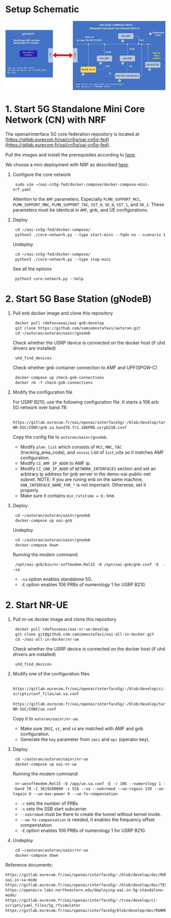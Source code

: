 # Setup Schematic


![Setup Schematic](5gCN-mini.jpeg "Setup Schematic")

# 1. Start 5G Standalone Mini Core Network (CN) with NRF

The openairinterface 5G core federation repository is located at [https://gitlab.eurecom.fr/oai/cn5g/oai-cn5g-fed](https://gitlab.eurecom.fr/oai/cn5g/oai-cn5g-fed).

Pull the images and install the prerequisites according to [here](https://gitlab.eurecom.fr/oai/cn5g/oai-cn5g-fed/-/blob/master/docs/DEPLOY_HOME.md).

We choose a mini deployment with NRF as described [here](https://gitlab.eurecom.fr/oai/cn5g/oai-cn5g-fed/-/blob/master/docs/DEPLOY_SA5G_MINI_DS_TESTER_DEPLOYMENT.md).

1. Configure the core network

		sudo vim ~/oai-cn5g-fed/docker-compose/docker-compose-mini-nrf.yaml
		
	Attention to the `AMF` parameters. Especially `PLMN_SUPPORT_MCC`, `PLMN_SUPPORT_MNC`, `PLMN_SUPPORT_TAC`, `SST_0`, `SD_0`, `SST_1`, and `SD_1`. These parameters must be identical in `AMF`, gnb, and UE configurations.

2. Deploy 

		cd ~/oai-cn5g-fed/docker-compose/
		python3 ./core-network.py --type start-mini --fqdn no --scenario 1
		
	Undeploy

		cd ~/oai-cn5g-fed/docker-compose/
		python3 ./core-network.py --type stop-mini
		
	See all the options
	
		python3 core-network.py --help


# 2. Start 5G Base Station (gNodeB)

1. Pull enb docker image and clone this repository

		docker pull rdefosseoai/oai-gnb:develop
		git clone https://github.com/samiemostafavi/autoran.git
		cd ~/autoran/autoran/oainr/gnodeb

	Check whether the USRP device is connected on the docker host (if uhd drivers are installed)
	
		uhd_find_devices
		
	Check whether gnb container connection to AMF and UPF(SPGW-C)
	
		docker-compose up check-gnb-connections
 		docker rm -f check-gnb-connections
	
2. Modify the configuration file		

	For USRP B210, use the following configuration file. It starts a 106 prb 5G network over band 78:
	
		https://gitlab.eurecom.fr/oai/openairinterface5g/-/blob/develop/targets/PROJECTS/GENERIC-NR-5GC/CONF/gnb.sa.band78.fr1.106PRB.usrpb210.conf
	
	Copy the config file to `autoran/oainr/gnodeb`.
	
	* Modify `plmn_list` which consists of `MCC`, `MNC`, `TAC` (tracking_area_code), and `snssai` List of (`sst`,`sd`)s so it matches AMF configuration.
	* Modify `CI_AMF_IP_ADDR` to AMF ip.
	* Modify `CI_GNB_IP_ADDR` of `NETWORK_INTERFACES` section and set an arbitrary ip address for gnb server in the demo-oai-public-net subnet. NOTE: if you are runing enb on the same machine, `GNB_INTERFACE_NAME_FOR_*` is not important. Otherwise, set it properly.
	* Make sure it contains `min_rxtxtime = 6;` line.


3. Deploy

		cd ~/autoran/autoran/oainr/gnodeb
		docker-compose up oai-gnb

	Undeploy
	
		cd ~/autoran/autoran/oainr/gnodeb
		docker-compose down
	
	Running the modem command:
	
		/opt/oai-gnb/bin/nr-softmodem.Rel15 -O /opt/oai-gnb/gnb.conf -E  --sa
	
	* `-sa` option enables standalone 5G.
	* `-E` option enables 106 PRBs of numerology 1 for USRP B210.

# 2. Start NR-UE

1. Pull nr-ue docker image and clone this repository

		docker pull rdefosseoai/oai-nr-ue:develop
		git clone git@github.com:samiemostafavi/oai-all-in-docker.git
 		cd ~/oai-all-in-docker/nr-ue
		
	Check whether the USRP device is connected on the docker host (if uhd drivers are installed)
	
		uhd_find_devices
	
2. Modify one of the configuration files

		https://gitlab.eurecom.fr/oai/openairinterface5g/-/blob/develop/ci-scripts/conf_files/ue.sa.conf
		https://gitlab.eurecom.fr/oai/openairinterface5g/-/blob/develop/targets/PROJECTS/GENERIC-NR-5GC/CONF/ue.conf
		
	Copy it to `autoran/oainr/nr-ue`.
	* Make sure `IMSI`, `st`, and `sd` are matched with AMF and gnb configuration.
	* Generate the `key` parameter from `imsi` and `opc` (operator key).
	
3. Deploy

		cd ~/autoran/autoran/oainr/nr-ue
		docker-compose up oai-nr-ue

	Running the modem command:
	
		nr-uesoftmodem.Rel15 -O /app/ue.sa.conf -E -r 106 --numerology 1 --band 78 -C 3619200000 -s 516 --sa --nokrnmod --ue-rxgain 120 --ue-txgain 0 --ue-max-power 0 --ue-fo-compensation
		
	* `-r` sets the number of PRBs
	* `-s` sets the SSB start subcarrier.
	* `--nokrnmod` must be there to create the tunnel without kernel mode.
	* `--ue-fo-compensation` is needed, it enables the frequency offset compenstation.
	* `-E` option enables 106 PRBs of numerology 1 for USRP B210.

4. Undeploy

		cd ~/autoran/autoran/oainr/nr-ue
		docker-compose down

Reference documents:

	https://gitlab.eurecom.fr/oai/openairinterface5g/-/blob/develop/doc/RUNMODEM.md#run-oai-in-sa-mode
	https://gitlab.eurecom.fr/oai/openairinterface5g/-/blob/develop/doc/TESTING_5GSA_setup.md
	https://openairx-labs.northeastern.edu/deploying-oai-in-5g-standalone-mode/
	https://gitlab.eurecom.fr/oai/openairinterface5g/-/tree/develop/ci-scripts/yaml_files/5g_rfsimulator
	https://gitlab.eurecom.fr/oai/openairinterface5g/blob/develop/doc/RUNMODEM.md


